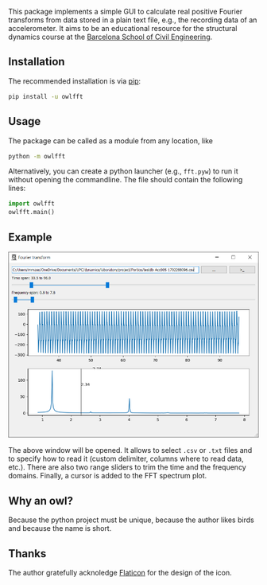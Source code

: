 This package implements a simple GUI to calculate real positive Fourier transforms from data stored in a plain text file, e.g., the recording data of an accelerometer. It aims to be an educational resource for the structural dynamics course at the [Barcelona School of Civil Engineering](https://camins.upc.edu/en).

## Installation
The recommended installation is via [pip](https://pypi.org/project/owlfft/):
```sh
pip install -u owlfft
```

## Usage
The package can be called as a module from any location, like
```sh
python -m owlfft
```

Alternatively, you can create a python launcher (e.g., `fft.pyw`) to run it without opening the commandline. The file should contain the following lines:
```py
import owlfft
owlfft.main()
```

## Example
![](https://github.com/miguelmaso/dynamics/raw/main/tools/docs/main_window.png)

The above window will be opened. It allows to select `.csv` or `.txt` files and to specify how to read it (custom delimiter, columns where to read data, etc.). There are also two range sliders to trim the time and the frequency domains. Finally, a cursor is added to the FFT spectrum plot.

## Why an owl?
Because the python project must be unique, because the author likes birds and because the name is short.

## Thanks
The author gratefully acknoledge [Flaticon](https://www.flaticon.com/free-icons/owl) for the design of the icon.
